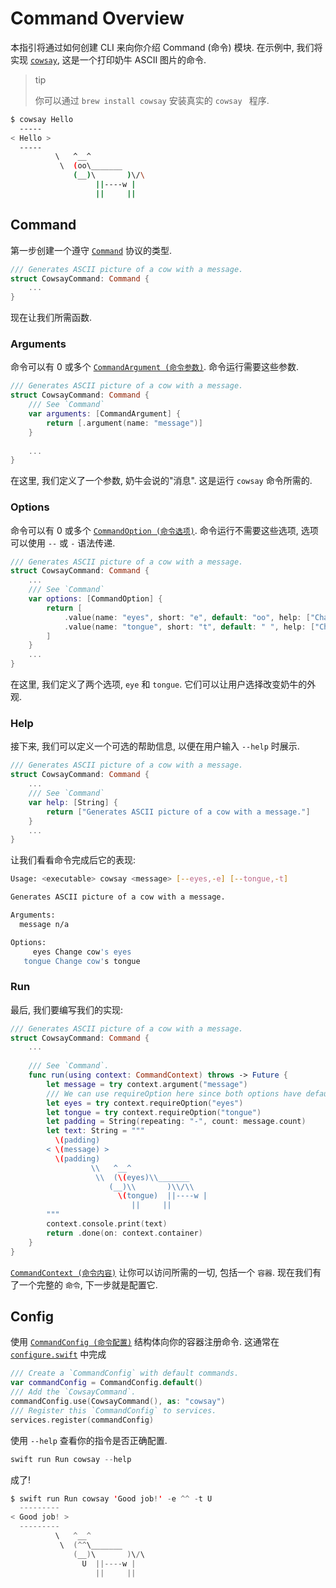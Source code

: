 # Command Overview

本指引将通过如何创建 CLI 来向你介绍 Command (命令) 模块. 在示例中, 我们将实现 [`cowsay`](https://en.wikipedia.org/wiki/Cowsay), 这是一个打印奶牛 ASCII 图片的命令.

>tip
>
>你可以通过 `brew install cowsay` 安装真实的 `cowsay ` 程序.

```sh
$ cowsay Hello
  -----
< Hello >
  -----
          \   ^__^
           \  (oo\_______
              (__)\       )\/\
                   ||----w |
                   ||     ||
```

## Command

第一步创建一个遵守 [`Command`](https://api.vapor.codes/console/latest/Command/Protocols/Command.html) 协议的类型.

```swift
/// Generates ASCII picture of a cow with a message.
struct CowsayCommand: Command {
    ...
}
```

现在让我们所需函数.

### Arguments

命令可以有 0 或多个 [`CommandArgument (命令参数)`](https://api.vapor.codes/console/latest/Command/Structs/CommandArgument.html). 命令运行需要这些参数.

```swift
/// Generates ASCII picture of a cow with a message.
struct CowsayCommand: Command {
    /// See `Command`
    var arguments: [CommandArgument] {
        return [.argument(name: "message")]
    }
    
    ...
}
```

在这里, 我们定义了一个参数, 奶牛会说的"消息". 这是运行 `cowsay` 命令所需的.

### Options

命令可以有 0 或多个 [`CommandOption (命令选项)`](https://api.vapor.codes/console/latest/Command/Structs/CommandOption.html). 命令运行不需要这些选项, 选项可以使用 `--` 或 `-` 语法传递.

```swift
/// Generates ASCII picture of a cow with a message.
struct CowsayCommand: Command {
    ...
    /// See `Command`
    var options: [CommandOption] {
        return [
            .value(name: "eyes", short: "e", default: "oo", help: ["Change cow's eyes"]),
            .value(name: "tongue", short: "t", default: " ", help: ["Change cow's tongue"]),
        ]
    }
    ...
}
```

在这里, 我们定义了两个选项, `eye` 和 `tongue`. 它们可以让用户选择改变奶牛的外观.

### Help

接下来, 我们可以定义一个可选的帮助信息, 以便在用户输入 `--help` 时展示.

```swift
/// Generates ASCII picture of a cow with a message.
struct CowsayCommand: Command {
    ...
    /// See `Command`
    var help: [String] {
        return ["Generates ASCII picture of a cow with a message."]
    }
    ...
}
```

让我们看看命令完成后它的表现:

```sh
Usage: <executable> cowsay <message> [--eyes,-e] [--tongue,-t] 

Generates ASCII picture of a cow with a message.

Arguments:
  message n/a

Options:
     eyes Change cow's eyes
   tongue Change cow's tongue
```

### Run

最后, 我们要编写我们的实现:

```swift
/// Generates ASCII picture of a cow with a message.
struct CowsayCommand: Command {
    ...
    
    /// See `Command`.
    func run(using context: CommandContext) throws -> Future {
        let message = try context.argument("message")
        /// We can use requireOption here since both options have default values
        let eyes = try context.requireOption("eyes")
        let tongue = try context.requireOption("tongue")
        let padding = String(repeating: "-", count: message.count)
        let text: String = """
          \(padding)
        < \(message) >
          \(padding)
                  \\   ^__^
                   \\  (\(eyes)\\_______
                      (__)\\       )\\/\\
                        \(tongue)  ||----w |
                           ||     ||
        """
        context.console.print(text)
        return .done(on: context.container)
    }
}
```

[`CommandContext (命令内容)`](https://api.vapor.codes/console/latest/Command/Structs/CommandContext.html) 让你可以访问所需的一切, 包括一个 `容器`. 现在我们有了一个完整的 `命令`, 下一步就是配置它.

## Config

使用  [`CommandConfig (命令配置)`](https://api.vapor.codes/console/latest/Command/Structs/CommandConfig.html) 结构体向你的容器注册命令. 这通常在 [`configure.swift`](../getting-started/structure.md#configureswift) 中完成

```swift
/// Create a `CommandConfig` with default commands.
var commandConfig = CommandConfig.default()
/// Add the `CowsayCommand`.
commandConfig.use(CowsayCommand(), as: "cowsay")
/// Register this `CommandConfig` to services.
services.register(commandConfig)
```

使用 `--help` 查看你的指令是否正确配置.

```swift
swift run Run cowsay --help
```

成了!

```swift
$ swift run Run cowsay 'Good job!' -e ^^ -t U
  ---------
< Good job! >
  ---------
          \   ^__^
           \  (^^\_______
              (__)\       )\/\
                U  ||----w |
                   ||     ||
```